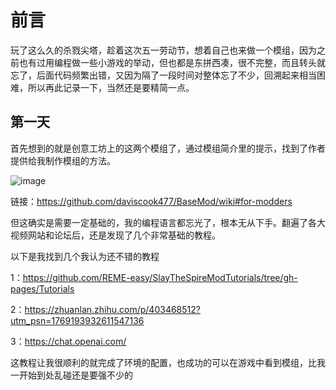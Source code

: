 # 前言
玩了这么久的杀戮尖塔，趁着这次五一劳动节，想着自己也来做一个模组，因为之前也有过用编程做一些小游戏的举动，但也都是东拼西凑，很不完整，而且转头就忘了，后面代码频繁出错，又因为隔了一段时间对整体忘了不少，回溯起来相当困难，所以再此记录一下，当然还是要精简一点。

## 第一天

首先想到的就是创意工坊上的这两个模组了，通过模组简介里的提示，找到了作者提供给我制作模组的方法。

![image](https://github.com/jinli524/-/assets/168668842/7a66d3d8-2aa8-4de0-bbd6-4d2ed2c1df2a)

链接：https://github.com/daviscook477/BaseMod/wiki#for-modders

但这确实是需要一定基础的，我的编程语言都忘光了，根本无从下手。翻遍了各大视频网站和论坛后，还是发现了几个非常基础的教程。

以下是我找到几个我认为还不错的教程

1：https://github.com/REME-easy/SlayTheSpireModTutorials/tree/gh-pages/Tutorials

2：https://zhuanlan.zhihu.com/p/403468512?utm_psn=1769193932611547136

3：https://chat.openai.com/

这教程让我很顺利的就完成了环境的配置，也成功的可以在游戏中看到模组，比我一开始到处乱碰还是要强不少的



